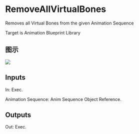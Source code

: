 # RemoveAllVirtualBones

Removes all Virtual Bones from the given Animation Sequence

Target is Animation Blueprint Library

## 图示

![]($-20221218-17525558.png)

## Inputs

In: Exec.

Animation Sequence: Anim Sequence Object Reference.  

## Outputs

Out: Exec.

